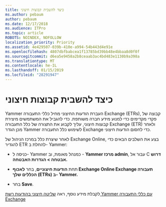 ```yaml
---
title: כיצד להשבית קבוצות חיצוני
ms.author: pebaum
author: pebaum
ms.date: 12/17/2018
ms.audience: ITPro
ms.topic: article
ROBOTS: NOINDEX, NOFOLLOW
localization_priority: Priority
ms.assetid: 4e429507-039b-410e-a994-54b443d4e91e
ms.openlocfilehash: 4807dbfbabcea1f13785bd39bb48e4bbaa8d0f0f
ms.sourcegitcommit: d6ea5e9458a2b8ceaab3ac4bd483e1130b9a398a
ms.translationtype: MT
ms.contentlocale: he-IL
ms.lasthandoff: 01/15/2019
ms.locfileid: "28291947"
---
```

# <a name="how-to-disable-external-groups"></a>כיצד להשבית קבוצות חיצוני

Yammer העברת הודעות החיצוני מחיל כללי התעבורה Exchange (ETRs), קבוצה של פקדי מקדימים כדי למנוע מידע חברה משותפת. כדי להגביל את המשתמשים מיצירת קבוצות חיצוני, עליך לקבוע את התצורה של כלל התעבורה Exchange (ETR) ולאחר מכן הגדר Yammer לשימוש כלל התעבורה Exchange כדי לחסום הודעות חיצוני. 
  
לאחר שיצרת כלל במרכז הניהול של Exchange Online, בצע את השלבים הבאים כדי להגדיר ETR להחלת ב- Yammer:
  
- כניסה ל- Yammer כמנהל מאומת, וב - **Yammer מרכז admin**, עבור אל C **דרוש אבטחה \> הגדרות האבטחה.**
    
- תחת **הודעות חיצוניים**, בחר **לאכוף Exchange Online Exchange תעבורה הכללים שלך (ETRs) ב- Yammer.**
    
- בחר **Save**. 
    
לקבלת מידע נוסף, ראה [שליטה חיצוני בהודעות רשת Yammer עם כללי התעבורה Exchange](https://support.office.com/en-us/article/Control-external-messaging-in-a-Yammer-network-with-Exchange-Transport-Rules-f8fd6403-c8f3-4307-9230-65304d6000d9)
  

